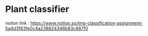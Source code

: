 # Plant classifier

notion link : https://www.notion.so/img-classification-assignment-5a4d3f83fe0c4a238824346b83c887f0
